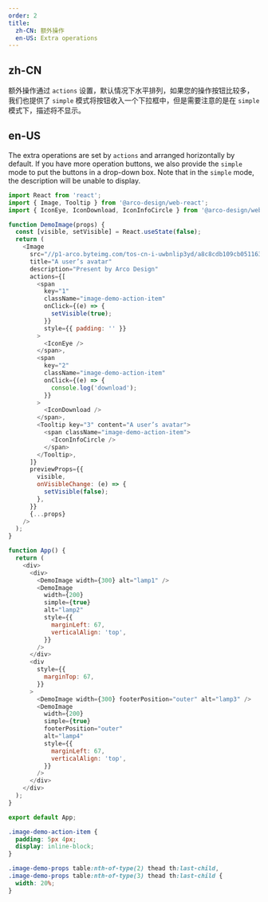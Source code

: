```yaml
---
order: 2
title:
  zh-CN: 额外操作
  en-US: Extra operations
---
```


## zh-CN

额外操作通过 `actions` 设置，默认情况下水平排列，如果您的操作按钮比较多，我们也提供了 `simple` 模式将按钮收入一个下拉框中，但是需要注意的是在 `simple` 模式下，描述将不显示。

## en-US

The extra operations are set by `actions` and arranged horizontally by default. If you have more operation buttons, we also provide the `simple` mode to put the buttons in a drop-down box. Note that in the `simple` mode, the description will be unable to display.

```js
import React from 'react';
import { Image, Tooltip } from '@arco-design/web-react';
import { IconEye, IconDownload, IconInfoCircle } from '@arco-design/web-react/icon';

function DemoImage(props) {
  const [visible, setVisible] = React.useState(false);
  return (
    <Image
      src="//p1-arco.byteimg.com/tos-cn-i-uwbnlip3yd/a8c8cdb109cb051163646151a4a5083b.png~tplv-uwbnlip3yd-webp.webp"
      title="A user’s avatar"
      description="Present by Arco Design"
      actions={[
        <span
          key="1"
          className="image-demo-action-item"
          onClick={(e) => {
            setVisible(true);
          }}
          style={{ padding: '' }}
        >
          <IconEye />
        </span>,
        <span
          key="2"
          className="image-demo-action-item"
          onClick={(e) => {
            console.log('download');
          }}
        >
          <IconDownload />
        </span>,
        <Tooltip key="3" content="A user’s avatar">
          <span className="image-demo-action-item">
            <IconInfoCircle />
          </span>
        </Tooltip>,
      ]}
      previewProps={{
        visible,
        onVisibleChange: (e) => {
          setVisible(false);
        },
      }}
      {...props}
    />
  );
}

function App() {
  return (
    <div>
      <div>
        <DemoImage width={300} alt="lamp1" />
        <DemoImage
          width={200}
          simple={true}
          alt="lamp2"
          style={{
            marginLeft: 67,
            verticalAlign: 'top',
          }}
        />
      </div>
      <div
        style={{
          marginTop: 67,
        }}
      >
        <DemoImage width={300} footerPosition="outer" alt="lamp3" />
        <DemoImage
          width={200}
          simple={true}
          footerPosition="outer"
          alt="lamp4"
          style={{
            marginLeft: 67,
            verticalAlign: 'top',
          }}
        />
      </div>
    </div>
  );
}

export default App;
```

```css
.image-demo-action-item {
  padding: 5px 4px;
  display: inline-block;
}

.image-demo-props table:nth-of-type(2) thead th:last-child,
.image-demo-props table:nth-of-type(3) thead th:last-child {
  width: 20%;
}
```
